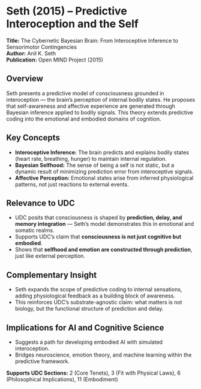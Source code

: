 # **Seth (2015) – Predictive Interoception and the Self**

**Title:** The Cybernetic Bayesian Brain: From Interoceptive Inference to Sensorimotor Contingencies  
**Author:** Anil K. Seth  
**Publication:** Open MIND Project (2015)

## **Overview**

Seth presents a predictive model of consciousness grounded in interoception — the brain’s perception of internal bodily states. He proposes that self-awareness and affective experience are generated through Bayesian inference applied to bodily signals. This theory extends predictive coding into the emotional and embodied domains of cognition.

## **Key Concepts**

* **Interoceptive Inference:** The brain predicts and explains bodily states (heart rate, breathing, hunger) to maintain internal regulation.  
* **Bayesian Selfhood:** The sense of being a self is not static, but a dynamic result of minimizing prediction error from interoceptive signals.  
* **Affective Perception:** Emotional states arise from inferred physiological patterns, not just reactions to external events.

## **Relevance to UDC**

* UDC posits that consciousness is shaped by **prediction, delay, and memory integration** — Seth’s model demonstrates this in emotional and somatic realms.  
* Supports UDC’s claim that **consciousness is not just cognitive but embodied**.  
* Shows that **selfhood and emotion are constructed through prediction**, just like external perception.

## **Complementary Insight**

* Seth expands the scope of predictive coding to internal sensations, adding physiological feedback as a building block of awareness.  
* This reinforces UDC’s substrate-agnostic claim: what matters is not biology, but the functional structure of prediction and delay.

## **Implications for AI and Cognitive Science**

* Suggests a path for developing embodied AI with simulated interoception.  
* Bridges neuroscience, emotion theory, and machine learning within the predictive framework.

**Supports UDC Sections:** 2 (Core Tenets), 3 (Fit with Physical Laws), 6 (Philosophical Implications), 11 (Embodiment)


